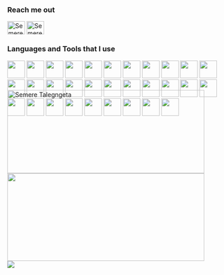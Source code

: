<h3 align="left">Reach me out</h3>
<p align="left">
<a href="https://twitter.com/@semere627" target="blank"><img align="center" src="https://raw.githubusercontent.com/rahuldkjain/github-profile-readme-generator/master/src/images/icons/Social/twitter.svg" alt="Semere's Twitter" height="30" width="40" /></a>
<a href="https://www.linkedin.com/in/semere-talegngeta/" target="blank"><img align="center" src="https://raw.githubusercontent.com/rahuldkjain/github-profile-readme-generator/master/src/images/icons/Social/linked-in-alt.svg" alt="Semere's Linkedin" height="30" width="40" /></a>
</p>

<h3 align="left">Languages and Tools that I use</h3>

<div style="height:50px;">
<img src="https://cdn.jsdelivr.net/gh/devicons/devicon/icons/react/react-original.svg" height=40 />
<img src="https://cdn.jsdelivr.net/gh/devicons/devicon/icons/nextjs/nextjs-original-wordmark.svg" height=40 />
<img src="https://cdn.jsdelivr.net/gh/devicons/devicon/icons/html5/html5-original.svg" height=40 />
<img src="https://cdn.jsdelivr.net/gh/devicons/devicon/icons/css3/css3-original.svg" height=40 />
<img src="https://cdn.jsdelivr.net/gh/devicons/devicon/icons/javascript/javascript-plain.svg" height=40 />
<img src="https://cdn.jsdelivr.net/gh/devicons/devicon/icons/dart/dart-original.svg" height=40 />
<img src="https://cdn.jsdelivr.net/gh/devicons/devicon/icons/csharp/csharp-original.svg" height=40 />
<img src="https://cdn.jsdelivr.net/gh/devicons/devicon/icons/java/java-original.svg" height=40 />
<img src="https://cdn.jsdelivr.net/gh/devicons/devicon/icons/kotlin/kotlin-original.svg" height=40 />    
<img src="https://cdn.jsdelivr.net/gh/devicons/devicon/icons/python/python-original.svg" height=40 />
<img src="https://cdn.jsdelivr.net/gh/devicons/devicon/icons/tailwindcss/tailwindcss-plain.svg" height=40 />
<img src="https://cdn.jsdelivr.net/gh/devicons/devicon/icons/bootstrap/bootstrap-original.svg" height=40 />
<img src="https://cdn.jsdelivr.net/gh/devicons/devicon/icons/nodejs/nodejs-original.svg" height=40 />  
<img src="https://cdn.jsdelivr.net/gh/devicons/devicon/icons/angularjs/angularjs-original.svg" height=40 />
<img src="https://cdn.jsdelivr.net/gh/devicons/devicon/icons/dotnetcore/dotnetcore-original.svg" height=40 />
<img src="https://cdn.jsdelivr.net/gh/devicons/devicon/icons/postgresql/postgresql-original.svg" height=40 />
<img src="https://cdn.jsdelivr.net/gh/devicons/devicon/icons/mongodb/mongodb-original.svg" height=40 />
<img src="https://cdn.jsdelivr.net/gh/devicons/devicon/icons/flask/flask-original.svg" height=40 />
<img src="https://cdn.jsdelivr.net/gh/devicons/devicon/icons/android/android-original.svg" height=40 />
<img src="https://cdn.jsdelivr.net/gh/devicons/devicon/icons/flutter/flutter-original.svg" height=40 />
<img src="https://cdn.jsdelivr.net/gh/devicons/devicon/icons/express/express-original-wordmark.svg" height=40 />
<img src="https://cdn.jsdelivr.net/gh/devicons/devicon/icons/apache/apache-original.svg" height=40 />
<img src="https://cdn.jsdelivr.net/gh/devicons/devicon/icons/vscode/vscode-original.svg" height=40 />
<img src="https://cdn.jsdelivr.net/gh/devicons/devicon/icons/firebase/firebase-plain.svg" height=40 />
<img src="https://cdn.jsdelivr.net/gh/devicons/devicon/icons/git/git-original.svg" height=40 />
<img src="https://cdn.jsdelivr.net/gh/devicons/devicon/icons/github/github-original.svg" height=40 />
<img src="https://cdn.jsdelivr.net/gh/devicons/devicon/icons/gitlab/gitlab-original.svg" height=40 />
<img src="https://cdn.jsdelivr.net/gh/devicons/devicon/icons/jenkins/jenkins-original.svg" height=40 />
<img src="https://cdn.jsdelivr.net/gh/devicons/devicon/icons/docker/docker-original.svg" height=40 />
<img src="https://cdn.jsdelivr.net/gh/devicons/devicon/icons/figma/figma-original.svg" height=40 />
<img src="https://cdn.jsdelivr.net/gh/devicons/devicon/icons/jira/jira-original.svg" height=40 />
</div>          

<br />

<div style="text-align:justify;"> 
<img src="https://github-readme-stats.vercel.app/api?username=semeret627&show_icons=true&locale=en&theme=dark" alt="Semere Talegngeta" width=450 height=190 />     
<img src="https://github-readme-streak-stats.herokuapp.com/?user=semeret627&theme=dark" width=450 height=200/>
</div>

<img src="https://github-readme-stats.vercel.app/api/top-langs?username=semeret627&layout=compact&theme=dark" />
